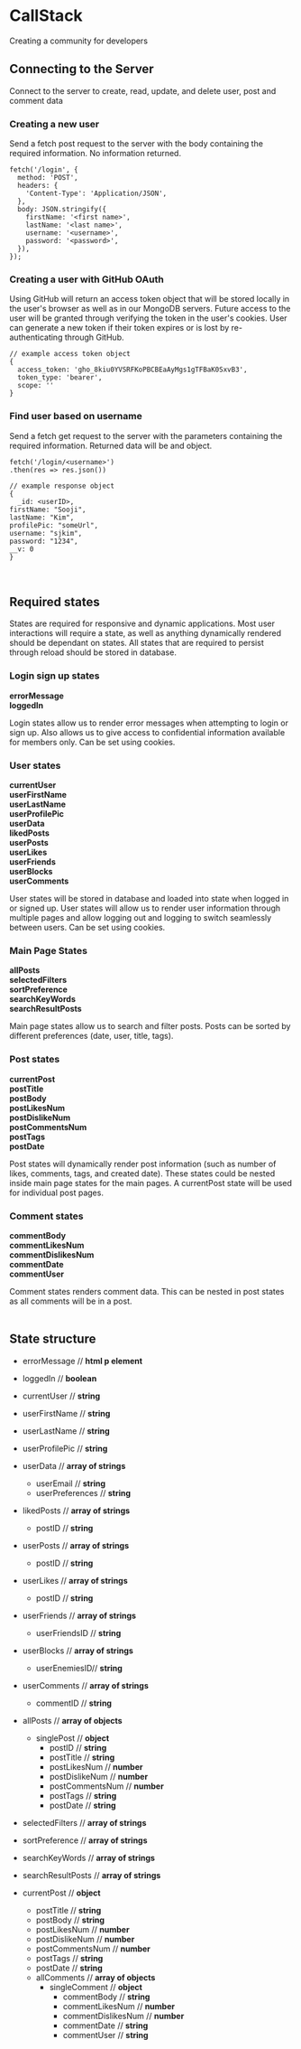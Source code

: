 # CallStack

Creating a community for developers

## Connecting to the Server

Connect to the server to create, read, update, and delete user, post and comment data

### Creating a new user

Send a fetch post request to the server with the body containing the required information. No information returned.

```
fetch('/login', {
  method: 'POST',
  headers: {
    'Content-Type': 'Application/JSON',
  },
  body: JSON.stringify({
    firstName: '<first name>',
    lastName: '<last name>',
    username: '<username>',
    password: '<password>',
  }),
});
```

### Creating a user with GitHub OAuth

Using GitHub will return an access token object that will be stored locally in the user's browser as well as in our MongoDB servers. Future access to the user will be granted through verifying the token in the user's cookies. User can generate a new token if their token expires or is lost by re-authenticating through GitHub.

```
// example access token object
{
  access_token: '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',
  token_type: 'bearer',
  scope: ''
}
```

### Find user based on username

Send a fetch get request to the server with the parameters containing the required information. Returned data will be and object.

```
fetch('/login/<username>')
.then(res => res.json())

// example response object
{
  _id: <userID>,
firstName: "Sooji",
lastName: "Kim",
profilePic: "someUrl",
username: "sjkim",
password: "1234",
__v: 0
}
```

<br/>

## Required states

States are required for responsive and dynamic applications. Most user interactions will require a state, as well as anything dynamically rendered should be dependant on states. All states that are required to persist through reload should be stored in database.

### Login sign up states

**errorMessage**<br/>
**loggedIn**

Login states allow us to render error messages when attempting to login or sign up. Also allows us to give access to confidential information available for members only. Can be set using cookies.

### User states

**currentUser**<br/>
**userFirstName**<br/>
**userLastName**<br/>
**userProfilePic**<br/>
**userData**<br/>
**likedPosts**<br/>
**userPosts**<br/>
**userLikes**<br/>
**userFriends**<br/>
**userBlocks**<br/>
**userComments**

User states will be stored in database and loaded into state when logged in or signed up. User states will allow us to render user information through multiple pages and allow logging out and logging to switch seamlessly between users. Can be set using cookies.

### Main Page States

**allPosts**<br/>
**selectedFilters**<br/>
**sortPreference**<br/>
**searchKeyWords**<br/>
**searchResultPosts**

Main page states allow us to search and filter posts. Posts can be sorted by different preferences (date, user, title, tags).

### Post states

**currentPost**<br/>
**postTitle**<br/>
**postBody**<br/>
**postLikesNum**<br/>
**postDislikeNum**<br/>
**postCommentsNum**<br/>
**postTags**<br/>
**postDate**

Post states will dynamically render post information (such as number of likes, comments, tags, and created date). These states could be nested inside main page states for the main pages. A currentPost state will be used for individual post pages.

### Comment states

**commentBody**<br/>
**commentLikesNum**<br/>
**commentDislikesNum**<br/>
**commentDate**<br/>
**commentUser**

Comment states renders comment data. This can be nested in post states as all comments will be in a post.
<br/><br/>

## State structure

- errorMessage // **html p element**
- loggedIn // **boolean**

- currentUser // **string**
- userFirstName // **string**
- userLastName // **string**
- userProfilePic // **string**
- userData // **array of strings**
  - userEmail // **string**
  - userPreferences // **string**
- likedPosts // **array of strings**
  - postID // **string**
- userPosts // **array of strings**
  - postID // **string**
- userLikes // **array of strings**
  - postID // **string**
- userFriends // **array of strings**
  - userFriendsID // **string**
- userBlocks // **array of strings**
  - userEnemiesID// **string**
- userComments // **array of strings**

  - commentID // **string**

- allPosts // **array of objects**
  - singlePost // **object**
    - postID // **string**
    - postTitle // **string**
    - postLikesNum // **number**
    - postDislikeNum // **number**
    - postCommentsNum // **number**
    - postTags // **string**
    - postDate // **string**
- selectedFilters // **array of strings**
- sortPreference // **array of strings**
- searchKeyWords // **array of strings**
- searchResultPosts // **array of strings**

- currentPost // **object**
  - postTitle // **string**
  - postBody // **string**
  - postLikesNum // **number**
  - postDislikeNum // **number**
  - postCommentsNum // **number**
  - postTags // **string**
  - postDate // **string**
  - allComments // **array of objects**
    - singleComment // **object**
      - commentBody // **string**
      - commentLikesNum // **number**
      - commentDislikesNum // **number**
      - commentDate // **string**
      - commentUser // **string**
